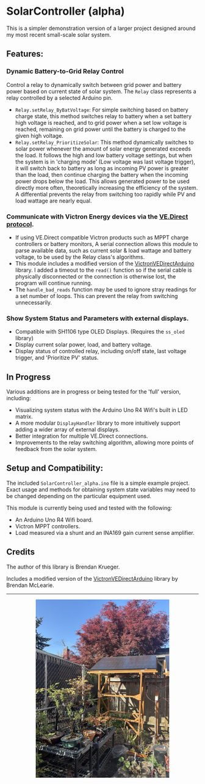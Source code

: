 # SolarController (alpha)

This is a simpler demonstration version of a larger project designed around my most recent small-scale solar system.

## Features:
### Dynamic Battery-to-Grid Relay Control
Control a relay to dynamically switch between grid power and battery power based on current state of solar system. The `Relay` class represents a relay controlled by a selected Arduino pin.
- `Relay.setRelay_ByBatVoltage`: For simple switching based on battery charge state, this method switches relay to battery when a set battery high voltage is reached, and to grid power when a set low voltage is reached, remaining on grid power until the battery is charged to the given high voltage.
- `Relay.setRelay_PrioritizeSolar`: This method dynamically switches to solar power whenever the amount of solar energy generated exceeds the load. It follows the high and low battery voltage settings, but when the system is in 'charging mode' (Low voltage was last voltage trigger), it will switch back to battery as long as incoming PV power is greater than the load, then continue charging the battery when the incoming power drops below the load. This allows generated power to be used directly more often, theoretically increasing the efficiency of the system. A differential prevents the relay from switching too rapidly while PV and load wattage are nearly equal.

### Communicate with Victron Energy devices via the [VE.Direct protocol](https://www.victronenergy.com/upload/documents/Technical-Information-Data-communication-with-Victron-Energy-products_EN.pdf).  
- If using VE.Direct compatible Victron products such as MPPT charge controllers or battery monitors, A serial connection allows this module to parse available data, such as current solar & load wattage and battery voltage, to be used by the Relay class's algorithms.
- This module includes a modified version of the [VictronVEDirectArduino](https://github.com/winginitau/VictronVEDirectArduino) library. I added a timeout to the `read()` function so if the serial cable is physically disconnected or the connection is otherwise lost, the program will continue running.
- The `handle_bad_reads` function may be used to ignore stray readings for a set number of loops. This can prevent the relay from switching unnecessarily.
  
### Show System Status and Parameters with external displays.
- Compatible with SH1106 type OLED Displays. (Requires the `ss_oled` library)
- Display current solar power, load, and battery voltage.
- Display status of controlled relay, including on/off state, last voltage trigger, and 'Prioritize PV' status.

## In Progress
Various additions are in progress or being tested for the 'full' version, including:
- Visualizing system status with the Arduino Uno R4 Wifi's built in LED matrix.
- A more modular `DisplayHandler` library to more intuitively support adding a wider array of external displays.
- Better integration for multiple VE.Direct connections.
- Improvements to the relay switching algorithm, allowing more points of feedback from the solar system.

## Setup and Compatibility:
The included `SolarController_alpha.ino` file is a simple example project. Exact usage and methods for obtaining system state variables may need to be changed depending on the particular equipment used.

This module is currently being used and tested with the following:
 - An Arduino Uno R4 Wifi board.
 - Victron MPPT controllers.
 - Load measured via a shunt and an INA169 gain current sense amplifier.

## Credits
The author of this library is Brendan Krueger.

Includes a modified version of the [VictronVEDirectArduino](https://github.com/winginitau/VictronVEDirectArduino) library by Brendan McLearie.

---
<p align="center"><a href="data/documentation/images/mount_and_bonsai.jpg"><img src="data/documentation/images/mount_and_bonsai.jpg" width="350"></a></p>